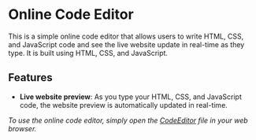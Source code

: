 # Online Code Editor
This is a simple online code editor that allows users to write HTML, CSS, and JavaScript code and see the live website update in real-time as they type. It is built using HTML, CSS, and JavaScript.
## Features
- **Live website preview**: As you type your HTML, CSS, and JavaScript code, the website preview is automatically updated in real-time.

*To use the online code editor, simply open the [CodeEditor](https://ravirajkumartiwari.github.io/CodeClause_Online_Code_Editor/) file in your web browser.*
